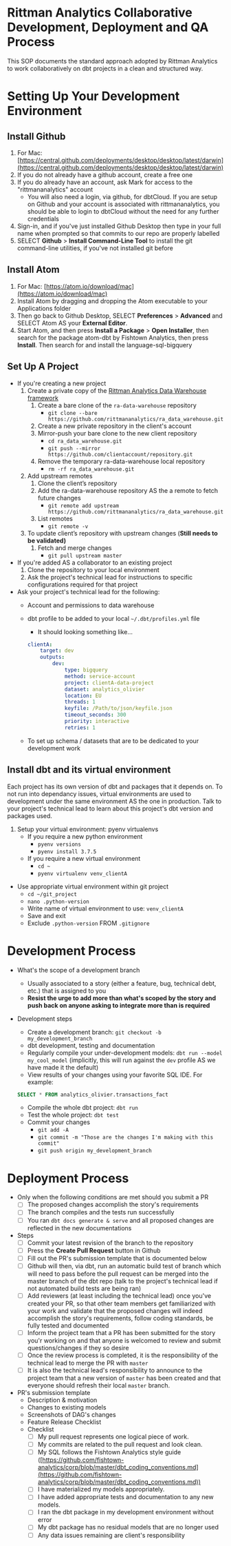 # Rittman Analytics Collaborative Development, Deployment and QA Process

This SOP documents the standard approach adopted by Rittman Analytics to work collaboratively on dbt projects in a clean and structured way.

# Setting Up Your Development Environment

## Install Github

1. For Mac: [https://central.github.com/deployments/desktop/desktop/latest/darwin](https://central.github.com/deployments/desktop/desktop/latest/darwin)
2. If you do not already have a github account, create a free one
3. If you do already have an account, ask Mark for access to the "rittmananalytics" account
    - You will also need a login, via github, for dbtCloud. If you are setup on Github and your account is associated with rittmananalytics, you should be able to login to dbtCloud without the need for any further credentials
4. Sign-in, and if you've just installed Github Desktop then type in your full name when prompted so that commits to our repo are properly labelled
5. SELECT **Github** > **Install Command-Line Tool** to install the git command-line utilities, if you've not installed git before

## Install Atom

1. For Mac: [https://atom.io/download/mac](https://atom.io/download/mac)
2. Install Atom by dragging and dropping the Atom executable to your Applications folder
3. Then go back to Github Desktop, SELECT **Preferences** > **Advanced** and SELECT Atom AS your **External Editor**.
4. Start Atom, and then press **Install a Package** > **Open Installer**, then search for the package atom-dbt by Fishtown Analytics, then press **Install**. Then search for and install the language-sql-bigquery 

## Set Up A Project

- If you're creating a new project
    1. Create a private copy of the [Rittman Analytics Data Warehouse framework](https://github.com/rittmananalytics/ra_data_warehouse)
        1. Create a bare clone of the `ra-data-warehouse` repository
            - `git clone --bare https://github.com/rittmananalytics/ra_data_warehouse.git`
        2. Create a new private repository in the client's account
        3. Mirror-push your bare clone to the new client repository
            - `cd ra_data_warehouse.git`
            - `git push --mirror https://github.com/clientaccount/repository.git`
        4. Remove the temporary ra-data-warehouse local repository
            - `rm -rf ra_data_warehouse.git`
    2. Add upstream remotes
        1. Clone the client’s repository
        2. Add the ra-data-warehouse repository AS the a remote to fetch future changes
            - `git remote add upstream https://github.com/rittmananalytics/ra_data_warehouse.git`
        3. List remotes
            - `git remote -v`
    3. To update client’s repository with upstream changes (**Still needs to be validated)**
        1. Fetch and merge changes
            - `git pull upstream master`
- If you're added AS a collaborator to an existing project
    1. Clone the repository to your local environment
    2. Ask the project's technical lead for instructions to specific configurations required for that project
- Ask your project's technical lead for the following:
    - Account and permissions to data warehouse
    - dbt profile to be added to your local `~/.dbt/profiles.yml` file
        - It should looking something like...

        ```yaml
        clientA:
            target: dev
            outputs:
                dev:
                    type: bigquery
                    method: service-account
                    project: clientA-data-project
                    dataset: analytics_olivier
                    location: EU
                    threads: 1
                    keyfile: /Path/to/json/keyfile.json
                    timeout_seconds: 300
                    priority: interactive
                    retries: 1
        ```

    - To set up schema / datasets that are to be dedicated to your development work

## Install dbt and its virtual environment

Each project has its own version of dbt and packages that it depends on. To not run into dependancy issues, virtual environments are used to development under the same environment AS the one in production. Talk to your project's technical lead to learn about this project's dbt version and packages used.

1. Setup your virtual environment: pyenv virtualenvs
    - If you require a new python environment
        - `pyenv versions`
        - `pyenv install 3.7.5`
    - If you require a new virtual environment
        - `cd ~`
        - `pyenv virtualenv venv_clientA`
- Use appropriate virtual environment within git project
    - `cd ~/git_project`
    - `nano .python-version`
    - Write name of virtual environment to use: `venv_clientA`
    - Save and exit
    - Exclude `.python-version` FROM `.gitignore`

# Development Process

- What's the scope of a development branch
    - Usually associated to a story (either a feature, bug, technical debt, etc.) that is assigned to you
    - **Resist the urge to add more than what's scoped by the story and push back on anyone asking to integrate more than is required**
- Development steps
    - Create a development branch: `git checkout -b my_development_branch`
    - dbt development, testing and documentation
    - Regularly compile your under-development models: `dbt run --model my_cool_model` (implicitly, this will run against the `dev` profile AS we have made it the default)
    - View results of your changes using your favorite SQL IDE. For example:

    ```sql
    SELECT * FROM analytics_olivier.transactions_fact
    ```

    - Compile the whole dbt project: `dbt run`
    - Test the whole project: `dbt test`
    - Commit your changes
        - `git add -A`
        - `git commit -m "Those are the changes I'm making with this commit"`
        - `git push origin my_development_branch`

# Deployment Process

- Only when the following conditions are met should you submit a PR
    - [ ]  The proposed changes accomplish the story's requirements
    - [ ]  The branch compiles and the tests run successfully
    - [ ]  You ran `dbt docs generate & serve` and all proposed changes are reflected in the new documentations
- Steps
    - [ ]  Commit your latest revision of the branch to the repository
    - [ ]  Press the **Create Pull Request** button in Github
    - [ ]  Fill out the PR's submission template that is documented below
    - [ ]  Github will then, via dbt, run an automatic build test of branch which will need to pass before the pull request can be merged into the master branch of the dbt repo (talk to the project's technical lead if not automated build tests are being ran)
    - [ ]  Add reviewers (at least including the technical lead) once you've created your PR, so that other team members get familiarized with your work and validate that the proposed changes will indeed accomplish the story's requirements, follow coding standards, be fully tested and documented
    - [ ]  Inform the project team that a PR has been submitted for the story you'r working on and that anyone is welcomed to review and submit questions/changes if they so desire
    - [ ]  Once the review process is completed, it is the responsibility of the technical lead to merge the PR with `master`
    - [ ]  It is also the technical lead's responsibility to announce to the project team that a new version of `master` has been created and that everyone should refresh their local `master` branch.
- PR's submission template
    - Description & motivation
    - Changes to existing models
    - Screenshots of DAG's changes
    - Feature Release Checklist
    - Checklist
        - [ ]  My pull request represents one logical piece of work.
        - [ ]  My commits are related to the pull request and look clean.
        - [ ]  My SQL follows the Fishtown Analytics style guide ([https://github.com/fishtown-analytics/corp/blob/master/dbt_coding_conventions.md](https://github.com/fishtown-analytics/corp/blob/master/dbt_coding_conventions.md))
        - [ ]  I have materialized my models appropriately.
        - [ ]  I have added appropriate tests and documentation to any new models.
        - [ ]  I ran the dbt package in my development environment without error
        - [ ]  My dbt package has no residual models that are no longer used
        - [ ]  Any data issues remaining are client's responsibility
